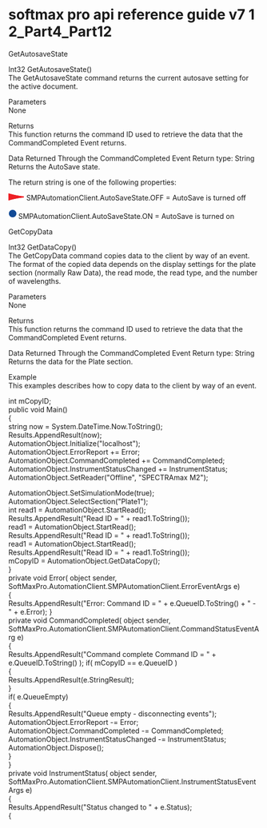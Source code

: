 # softmax pro api reference guide v7 1 2\_Part4\_Part12

GetAutosaveState

Int32 GetAutosaveState()\
The GetAutosaveState command returns the current autosave setting for the active document.

Parameters\
None

Returns\
This function returns the command ID used to retrieve the data that the CommandCompleted Event returns.

Data Returned Through the CommandCompleted Event Return type: String\
Returns the AutoSave state.

The return string is one of the following properties:

![](<../../../../../.gitbook/assets/0 (13).png>) SMPAutomationClient.AutoSaveState.OFF = AutoSave is turned off

![](<../../../../../.gitbook/assets/1 (16).png>) SMPAutomationClient.AutoSaveState.ON = AutoSave is turned on

GetCopyData

Int32 GetDataCopy()\
The GetCopyData command copies data to the client by way of an event. The format of the copied data depends on the display settings for the plate section (normally Raw Data), the read mode, the read type, and the number of wavelengths.

Parameters\
None

Returns\
This function returns the command ID used to retrieve the data that the CommandCompleted Event returns.

Data Returned Through the CommandCompleted Event Return type: String\
Returns the data for the Plate section.

Example\
This examples describes how to copy data to the client by way of an event.

int mCopyID;\
public void Main()\
{\
string now = System.DateTime.Now.ToString();\
Results.AppendResult(now);\
AutomationObject.Initialize("localhost");\
AutomationObject.ErrorReport += Error;\
AutomationObject.CommandCompleted += CommandCompleted;\
AutomationObject.InstrumentStatusChanged += InstrumentStatus; AutomationObject.SetReader("Offline", "SPECTRAmax M2");

AutomationObject.SetSimulationMode(true);\
AutomationObject.SelectSection("Plate1");\
int read1 = AutomationObject.StartRead();\
Results.AppendResult("Read ID = " + read1.ToString());\
read1 = AutomationObject.StartRead();\
Results.AppendResult("Read ID = " + read1.ToString());\
read1 = AutomationObject.StartRead();\
Results.AppendResult("Read ID = " + read1.ToString());\
mCopyID = AutomationObject.GetDataCopy();\
}\
private void Error( object sender,\
SoftMaxPro.AutomationClient.SMPAutomationClient.ErrorEventArgs e)\
{\
Results.AppendResult("Error: Command ID = " + e.QueueID.ToString() + " - " + e.Error); }\
private void CommandCompleted( object sender,\
SoftMaxPro.AutomationClient.SMPAutomationClient.CommandStatusEventArg e)\
{\
Results.AppendResult("Command complete Command ID = " + e.QueueID.ToString() ); if( mCopyID == e.QueueID )\
{\
Results.AppendResult(e.StringResult);\
}\
if( e.QueueEmpty)\
{\
Results.AppendResult("Queue empty - disconnecting events");\
AutomationObject.ErrorReport -= Error;\
AutomationObject.CommandCompleted -= CommandCompleted;\
AutomationObject.InstrumentStatusChanged -= InstrumentStatus;\
AutomationObject.Dispose();\
}\
}\
private void InstrumentStatus( object sender,\
SoftMaxPro.AutomationClient.SMPAutomationClient.InstrumentStatusEventArgs e)\
{\
Results.AppendResult("Status changed to " + e.Status);\
{
